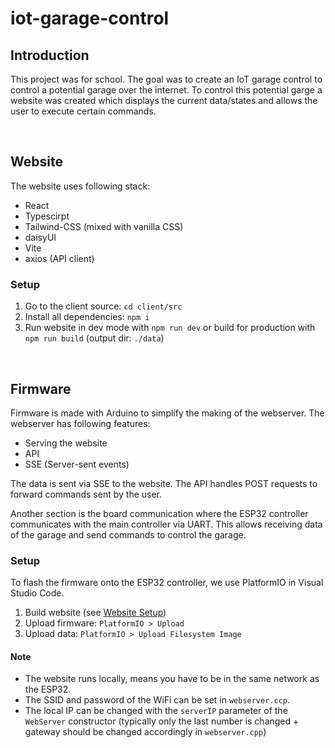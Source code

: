 # iot-garage-control

## Introduction
This project was for school. The goal was to create an IoT garage control to control a potential garage over the internet. 
To control this potential garge a website was created which displays the current data/states and allows the user to execute certain commands. 

<br>

## Website
The website uses following stack:
* React
* Typescirpt
* Tailwind-CSS (mixed with vanilla CSS)
* daisyUI
* Vite
* axios (API client)

### Setup
1. Go to the client source: `cd client/src`
2. Install all dependencies: `npm i`
3. Run website in dev mode with `npm run dev` or build for production with `npm run build` (output dir: `./data`)

<br>

## Firmware
Firmware is made with Arduino to simplify the making of the webserver.
The webserver has following features:
* Serving the website
* API
* SSE (Server-sent events)

The data is sent via SSE to the website. The API handles POST requests to forward commands sent by the user.

Another section is the board communication where the ESP32 controller communicates with the main controller via UART.
This allows receiving data of the garage and send commands to control the garage.


### Setup
To flash the firmware onto the ESP32 controller, we use PlatformIO in Visual Studio Code. 

1. Build website (see [Website Setup](#setup))
2. Upload firmware: `PlatformIO > Upload`
3. Upload data: `PlatformIO > Upload Filesystem Image`

#### Note
* The website runs locally, means you have to be in the same network as the ESP32.
* The SSID and password of the WiFi can be set in `webserver.ccp`. 
* The local IP can be changed with the `serverIP` parameter of the `WebServer` constructor (typically only the last number is changed + gateway should be changed accordingly in `webserver.cpp`)
